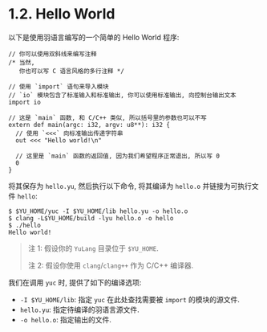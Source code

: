 # 1.2. Hello World

以下是使用羽语言编写的一个简单的 Hello World 程序:

```
// 你可以使用双斜线来编写注释
/* 当然,
   你也可以写 C 语言风格的多行注释 */

// 使用 `import` 语句来导入模块
// `io` 模块包含了标准输入和标准输出, 你可以使用标准输出, 向控制台输出文本
import io

// 这是 `main` 函数, 和 C/C++ 类似, 所以括号里的参数也可以不写
extern def main(argc: i32, argv: u8**): i32 {
  // 使用 `<<<` 向标准输出传递字符串
  out <<< "Hello world!\n"

  // 这里是 `main` 函数的返回值, 因为我们希望程序正常退出, 所以写 0
  0
}
```

将其保存为 `hello.yu`, 然后执行以下命令, 将其编译为 `hello.o` 并链接为可执行文件 `hello`:

```
$ $YU_HOME/yuc -I $YU_HOME/lib hello.yu -o hello.o
$ clang -L$YU_HOME/build -lyu hello.o -o hello
$ ./hello
Hello world!
```

> 注 1: 假设你的 `YuLang` 目录位于 `$YU_HOME`.
>
> 注 2: 假设你使用 `clang`/`clang++` 作为 C/C++ 编译器.

我们在调用 `yuc` 时, 提供了如下的编译选项:

* `-I $YU_HOME/lib`: 指定 `yuc` 在此处查找需要被 `import` 的模块的源文件.
* `hello.yu`: 指定待编译的羽语言源文件.
* `-o hello.o`: 指定输出的文件.
